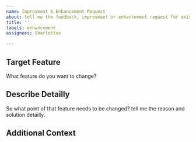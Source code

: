 ```yaml
---
name: Improvment & Enhancement Request
about: tell me the feedback, improvment or enhancement request for existing feature.
title: ''
labels: enhancement
assignees: Sharlottes

---
```


## Target Feature
What feature do you want to change?

## Describe Detailly
So what point of that feature needs to be changed? tell me the reason and solution detailly.

## Additional Context

